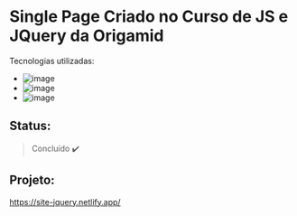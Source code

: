 # Single Page Criado no Curso de JS e JQuery da Origamid

Tecnologias utilizadas:
+ ![image](https://img.shields.io/badge/HTML5-E34F26?style=for-the-badge&logo=html5&logoColor=white)
+ ![image](https://img.shields.io/badge/CSS3-1572B6?style=for-the-badge&logo=css3&logoColor=white)
+ ![image](https://img.shields.io/badge/jQuery-0769AD?style=for-the-badge&logo=jquery&logoColor=white)

## Status:
> Concluído ✔️

## Projeto:
https://site-jquery.netlify.app/
